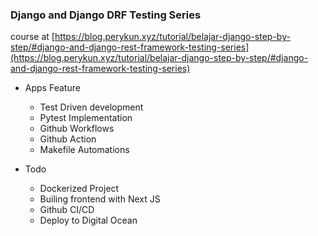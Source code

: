 ### Django and Django DRF Testing Series

course at [https://blog.perykun.xyz/tutorial/belajar-django-step-by-step/#django-and-django-rest-framework-testing-series](https://blog.perykun.xyz/tutorial/belajar-django-step-by-step/#django-and-django-rest-framework-testing-series)

* Apps Feature
  * Test Driven development
  * Pytest Implementation
  * Github Workflows
  * Github Action
  * Makefile Automations

* Todo
  * Dockerized Project
  * Builing frontend with Next JS
  * Github CI/CD
  * Deploy to Digital Ocean 
